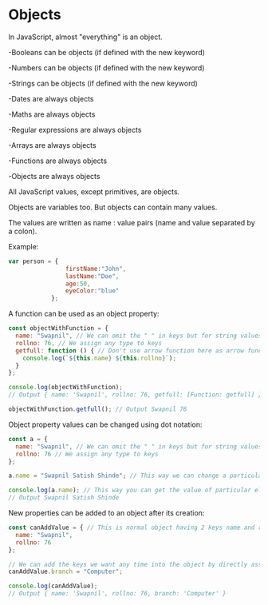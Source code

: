 # Objects
In JavaScript, almost "everything" is an object.

-Booleans can be objects (if defined with the new keyword)

-Numbers can be objects (if defined with the new keyword)

-Strings can be objects (if defined with the new keyword)

-Dates are always objects

-Maths are always objects

-Regular expressions are always objects

-Arrays are always objects

-Functions are always objects

-Objects are always objects

All JavaScript values, except primitives, are objects.

Objects are variables too. But objects can contain many values.

The values are written as name : value pairs (name and value separated by a colon).

Example:
```js
var person = {  
                firstName:"John", 
                lastName:"Doe", 
                age:50, 
                eyeColor:"blue"
            };
```

A function can be used as an object property:
```JavaScript
const objectWithFunction = {
  name: "Swapnil", // We can omit the " " in keys but for string values it is necessary
  rollno: 76, // We assign any type to keys
  getfull: function () { // Don't use arrow function here as arrow functions don't have this property
    console.log(`${this.name} ${this.rollno}`);
  }
};

console.log(objectWithFunction);
// Output { name: 'Swapnil', rollno: 76, getfull: [Function: getfull] }

objectWithFunction.getfull(); // Output Swapnil 76
```

Object property values can be changed using dot notation:
```JavaScript
const a = {
  name: "Swapnil", // We can omit the " " in keys but for string values it is necessary
  rollno: 76 // We assign any type to keys
};

a.name = "Swapnil Satish Shinde"; // This way we can change a particular property of object

console.log(a.name); // This way you can get the value of particular element
// Output Swapnil Satish Shinde
```

New properties can be added to an object after its creation:
```JavaScript
const canAddValue = { // This is normal object having 2 keys name and rollno
  name: "Swapnil",
  rollno: 76
};

// We can add the keys we want any time into the object by directly assigning value to it
canAddValue.branch = "Computer";

console.log(canAddValue);
// Output { name: 'Swapnil', rollno: 76, branch: 'Computer' }
```

